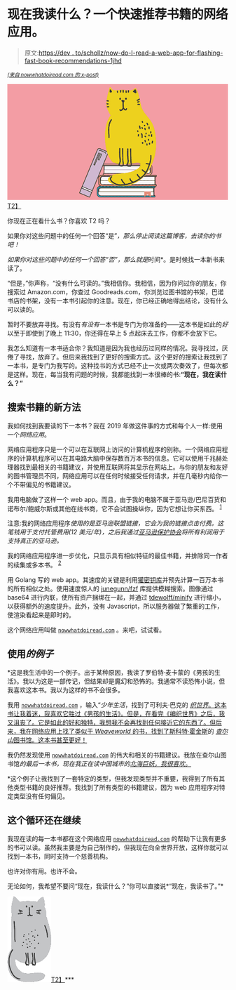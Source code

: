 # 现在我读什么？一个快速推荐书籍的网络应用。

> 原文:[https://dev . to/schollz/now-do-I-read-a-web-app-for-flashing-fast-book-recommendations-1jhd](https://dev.to/schollz/now-what-do-i-read-a-web-app-for-blazing-fast-book-recommendations-1jhd)

<small>*[(来自 nowwhatdoiread.com 的 x-post)](https://nowwhatdoiread.com/blog)*</small>

[![Cat on books](img/56b4511aa0d5f3119fde714f594c0e79.png)T2】](https://res.cloudinary.com/practicaldev/image/fetch/s--fLaseduM--/c_limit%2Cf_auto%2Cfl_progressive%2Cq_auto%2Cw_880/https://nowwhatdoiread.com/static/catonbooks.png)

你现在正在看什么书？你喜欢 T2 吗？

如果你对这些问题中的任何一个回答“是”*，那么停止阅读这篇博客，去读你的书吧！*

 *如果你对这些问题中的任何一个回答“*否*”，那么就是*时间*。是时候找一本新书来读了。

“但是，”你声称，“没有什么可读的。”我相信你。我相信，因为你问过你的朋友，你搜索过 Amazon.com，你查过 Goodreads.com，你浏览过图书馆的书架，巴诺书店的书架，没有一本书引起你的注意。现在，你已经正确地得出结论，没有什么可以读的。

暂时不要放弃寻找。有没有*有没有*一本书是专门为你准备的——这本书是如此的*好*以至于即使到了晚上 11:30，你还得在早上 5 点起床去工作，你都不会放下它。

我怎么知道有一本书适合你？我知道是因为我也经历过同样的情况。我寻找过，厌倦了寻找，放弃了。但后来我找到了更好的搜索方式。这个更好的搜索让我找到了一本书，是专门为我写的。这种找书的方式已经不止一次或两次奏效了，但每次都是这样。现在，每当我有问题的时候，我都能找到一本很棒的书:**“现在，我在读什么？”**

## 搜索书籍的新方法

我如何找到我要读的下一本书？我在 2019 年做这件事的方式和每个人一样:使用一个*网络应用*。

网络应用程序只是一个可以在互联网上访问的计算机程序的别称。一个网络应用程序的计算机程序可以在其电路大脑中保存数百万本书的信息。它可以使用千兆赫处理器找到最相关的书籍建议，并使用互联网将其显示在网站上。与你的朋友和友好的图书管理员不同，网络应用可以在任何时候接受任何请求，并在几毫秒内给你一个不带偏见的书籍建议。

我用电脑做了这样一个 web app。而且，由于我的电脑不属于亚马逊/巴尼百货和诺布尔/鲍威尔斯或其他在线书商，它不会试图操纵你，因为它想让你买东西。 <sup class="footnote-ref" id="fnref:2">[1](#fn:2)</sup>

注意:我的网络应用程序*使用的是亚马逊联盟链接，它会为我的链接点击付费。这笔钱用于支付托管费用(12 美元/年)，之后我通过[亚马逊保护协会](https://www.amazonconservation.org/)将所有利润用于支持真正的亚马逊。*

我的网络应用程序进一步优化，只显示具有相似特征的最佳书籍，并排除同一作者的续集或多本书。 <sup class="footnote-ref" id="fnref:1">[2](#fn:1)</sup>

用 Golang 写的 web app。其速度的关键是利用[獾密钥库](https://github.com/dgraph-io/badger)并预先计算一百万本书的所有相似之处。使用速度惊人的 [junegunn/fzf](https://github.com/junegunn/fzf) 库提供模糊搜索。图像通过 base64 进行内联，使所有资产捆绑在一起，并通过 [tdewolff/minify](https://github.com/tdewolff/minify) 进行缩小，以获得额外的速度提升。此外，没有 Javascript，所以服务器做了繁重的工作，使渲染看起来是即时的。

这个网络应用叫做 [`nowwhatdoiread.com`](https://nowwhatdoiread.com) 。来吧，试试看。

## 使用[](https://nowwhatdoiread.com)*的例子*

 *这是我生活中的一个例子。出于某种原因，我读了罗伯特·麦卡蒙的《男孩的生活》。我以为这是一部传记，但结果却是魔幻和恐怖的。我通常不读恐怖小说，但我喜欢这本书。我以为这样的书不会很多。

我用 [`nowwhatdoiread.com`](https://nowwhatdoiread.com) ，输入“*少年生活*，找到了可利夫·巴克的 [*织世界*。这本书让我着迷，我喜欢它胜过《男孩的生活》。但是，在看完《编织世界》之后，我又沮丧了。它是如此的好和独特，我想我不会再找到任何接近它的东西了。但后来，我在网络应用上找了类似于 *Weaveworld* 的书，找到了斯科特·霍金斯](https://nowwhatdoiread.com/book/471747102-weaveworld-by-clive-barker?q=weaveworld)的 [*查尔山*图书馆。这本书甚至更好！](https://nowwhatdoiread.com/book/2364775265-the-library-at-mount-char-by-scott-hawkins)

我仍然发现使用 [`nowwhatdoiread.com`](https://nowwhatdoiread.com) 的伟大和相关的书籍建议。我放在查尔山图书馆*的最后一本书，现在我正在读中国城市的[*北海巨妖，我很喜欢。*](https://nowwhatdoiread.com/book/3143870535-kraken-by-china-mieville)*

 *这个例子让我找到了一套特定的类型，但我发现类型并不重要，我得到了所有其他类型书籍的良好推荐。我找到了所有类型的书籍建议，因为 web 应用程序对特定类型没有任何偏见。

## 这个循环还在继续

我现在读的每一本书都在这个网络应用 [`nowwhatdoiread.com`](https://nowwhatdoiread.com) 的帮助下让我有更多的书可以读。虽然我主要是为自己制作的，但我现在向全世界开放，这样你就可以找到一本书，同时支持一个慈善机构。

也许对你有用。也许不会。

无论如何，我希望不要问“现在，我读什么？”你可以直接说*“现在，我读书了。”*

[![](img/7052e983eca269f68da965ef59b963e9.png)T2】](https://res.cloudinary.com/practicaldev/image/fetch/s--ELZRROlk--/c_limit%2Cf_auto%2Cfl_progressive%2Cq_auto%2Cw_880/https://nowwhatdoiread.com/static/cat.png)***